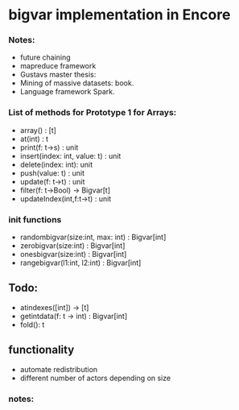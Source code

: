 # bigvar implementation in Encore

### Notes:
   * future chaining
   * mapreduce framework
   * Gustavs master thesis:
   * Mining of massive datasets: book.
   * Language framework Spark.

### List of methods for Prototype 1 for Arrays:

* array() : [t]
* at(int) : t
* print(f: t->s) : unit
* insert(index: int, value: t) : unit
* delete(index: int): unit
* push(value: t) : unit
* update(f: t->t) : unit
* filter(f: t->Bool) -> Bigvar[t]
* updateIndex(int,f:t->t) : unit

### init functions
* randombigvar(size:int, max: int) : Bigvar[int]
* zerobigvar(size:int) : Bigvar[int]
* onesbigvar(size:int) : Bigvar[int]
* rangebigvar(l1:int, l2:int) : Bigvar[int]

## Todo:
* atindexes([int]) -> [t]
* getintdata(f: t -> int) : Bigvar[int]
* fold(): t

## functionality
* automate redistribution
* different number of actors depending on size

### notes:
